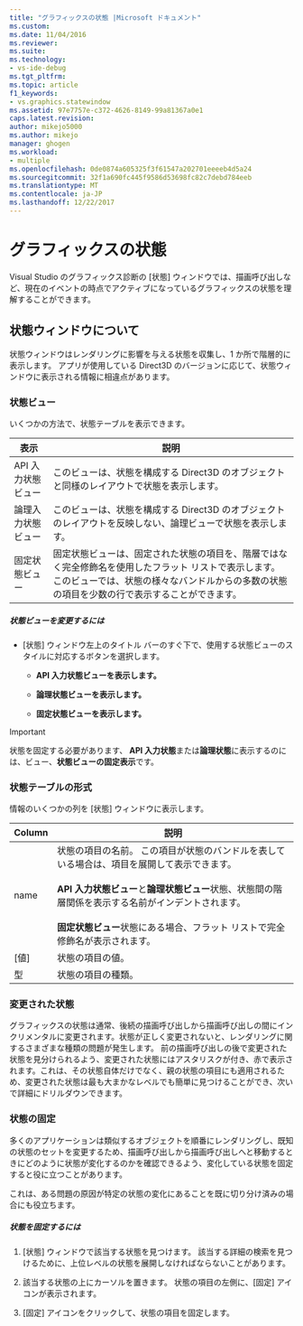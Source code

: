 ```yaml
---
title: "グラフィックスの状態 |Microsoft ドキュメント"
ms.custom: 
ms.date: 11/04/2016
ms.reviewer: 
ms.suite: 
ms.technology:
- vs-ide-debug
ms.tgt_pltfrm: 
ms.topic: article
f1_keywords:
- vs.graphics.statewindow
ms.assetid: 97e7757e-c372-4626-8149-99a81367a0e1
caps.latest.revision: 
author: mikejo5000
ms.author: mikejo
manager: ghogen
ms.workload:
- multiple
ms.openlocfilehash: 0de0874a605325f3f61547a202701eeeeb4d5a24
ms.sourcegitcommit: 32f1a690fc445f9586d53698fc82c7debd784eeb
ms.translationtype: MT
ms.contentlocale: ja-JP
ms.lasthandoff: 12/22/2017
---
```

# <a name="graphics-state"></a>グラフィックスの状態
Visual Studio のグラフィックス診断の [状態] ウィンドウでは、描画呼び出しなど、現在のイベントの時点でアクティブになっているグラフィックスの状態を理解することができます。  
  
## <a name="understanding-the-state-window"></a>状態ウィンドウについて  
 状態ウィンドウはレンダリングに影響を与える状態を収集し、1 か所で階層的に表示します。 アプリが使用している Direct3D のバージョンに応じて、状態ウィンドウに表示される情報に相違点があります。  
  
### <a name="state-views"></a>状態ビュー  
 いくつかの方法で、状態テーブルを表示できます。  
  
|表示|説明|  
|----------|-----------------|  
|API 入力状態ビュー|このビューは、状態を構成する Direct3D のオブジェクトと同様のレイアウトで状態を表示します。|  
|論理入力状態ビュー|このビューは、状態を構成する Direct3D のオブジェクトのレイアウトを反映しない、論理ビューで状態を表示します。|  
|固定状態ビュー|固定状態ビューは、固定された状態の項目を、階層ではなく完全修飾名を使用したフラット リストで表示します。 このビューでは、状態の様々なバンドルからの多数の状態の項目を少数の行で表示することができます。|  
  
##### <a name="to-change-the-state-view"></a>状態ビューを変更するには  
  
-   [状態] ウィンドウ左上のタイトル バーのすぐ下で、使用する状態ビューのスタイルに対応するボタンを選択します。  
  
    -   **API 入力状態ビューを表示します。**  
  
    -   **論理状態ビューを表示します。**  
  
    -   **固定状態ビューを表示します。**  
  
> [!IMPORTANT]
>  状態を固定する必要があります、 **API 入力状態**または**論理状態**に表示するのには、ビュー、**状態ビューの固定表示**です。  
  
### <a name="state-table-format"></a>状態テーブルの形式  
 情報のいくつかの列を [状態] ウィンドウに表示します。  
  
|Column|説明|  
|------------|-----------------|  
|name|状態の項目の名前。 この項目が状態のバンドルを表している場合は、項目を展開して表示できます。<br /><br /> **API 入力状態ビュー**と**論理状態ビュー**状態、状態間の階層関係を表示する名前がインデントされます。<br /><br /> **固定状態ビュー**状態にある場合、フラット リストで完全修飾名が表示されます。|  
|[値]|状態の項目の値。|  
|型|状態の項目の種類。|  
  
### <a name="changed-state"></a>変更された状態  
 グラフィックスの状態は通常、後続の描画呼び出しから描画呼び出しの間にインクリメンタルに変更されます。状態が正しく変更されないと、レンダリングに関するさまざまな種類の問題が発生します。 前の描画呼び出しの後で変更された状態を見分けられるよう、変更された状態にはアスタリスクが付き、赤で表示されます。これは、その状態自体だけでなく、親の状態の項目にも適用されるため、変更された状態は最も大まかなレベルでも簡単に見つけることができ、次いで詳細にドリルダウンできます。  
  
### <a name="pinning-state"></a>状態の固定  
 多くのアプリケーションは類似するオブジェクトを順番にレンダリングし、既知の状態のセットを変更するため、描画呼び出しから描画呼び出しへと移動するときにどのように状態が変化するのかを確認できるよう、変化している状態を固定すると役に立つことがあります。  
  
 これは、ある問題の原因が特定の状態の変化にあることを既に切り分け済みの場合にも役立ちます。  
  
##### <a name="to-pin-state-in-place"></a>状態を固定するには  
  
1.  [状態] ウィンドウで該当する状態を見つけます。 該当する詳細の検索を見つけるために、上位レベルの状態を展開しなければならないことがあります。  
  
2.  該当する状態の上にカーソルを置きます。 状態の項目の左側に、[固定] アイコンが表示されます。  
  
3.  [固定] アイコンをクリックして、状態の項目を固定します。